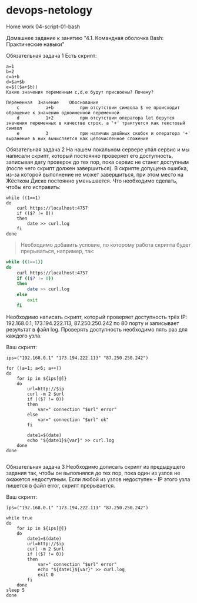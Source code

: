 # devops-netology  
Home work 04-script-01-bash  

Домашнее задание к занятию "4.1. Командная оболочка Bash: Практические навыки"    

Обязательная задача 1
Есть скрипт:  
````
a=1
b=2
c=a+b
d=$a+$b
e=$(($a+$b))
Какие значения переменным c,d,e будут присвоены? Почему?
````
````
Переменная	Значение	Обоснование
    c	       a+b	        при отсутствии символа $ не происходит обращение к значению одноименной переменной
    d	       1+2     	    при отсутствии оператора let берутся значения переменных в качестве строк, а '+' трактуется как текстовый символ 
    e          3      	    при наличии двойных скобок и оператора '+' выражение в них вычисляется как целочисленное сложение 
````

Обязательная задача 2
На нашем локальном сервере упал сервис и мы написали скрипт, который постоянно проверяет его доступность, записывая дату проверок до тех пор, пока сервис не станет доступным (после чего скрипт должен завершиться). В скрипте допущена ошибка, из-за которой выполнение не может завершиться, при этом место на Жёстком Диске постоянно уменьшается. Что необходимо сделать, чтобы его исправить:
````
while ((1==1)
do
	curl https://localhost:4757
	if (($? != 0))
	then
		date >> curl.log
	fi
done
````

>Необходимо добавить условие, по которому работа скрипта будет прерываться, например, так:
```bash
while ((1==1))
do
    curl https://localhost:4757
    if (($? != 0))
    then
        date >> curl.log
    else
        exit
    fi

```

Необходимо написать скрипт, который проверяет доступность трёх IP: 192.168.0.1, 173.194.222.113, 87.250.250.242 по 80 порту и записывает результат в файл log. Проверять доступность необходимо пять раз для каждого узла.  

Ваш скрипт:
````
ips=("192.168.0.1" "173.194.222.113" "87.250.250.242")

for ((a=1; a<6; a++))
do
    for ip in ${ips[@]}
    do
        url=http://$ip
        curl -m 2 $url
        if (($? != 0))
        then
            var=" connection "$url" error"
        else
            var=" connection "$url" ok"
        fi

        date1=$(date)
        echo "${date1}${var}" >> curl.log
    done
done


````
Обязательная задача 3
Необходимо дописать скрипт из предыдущего задания так, чтобы он выполнялся до тех пор, пока один из узлов не окажется недоступным. Если любой из узлов недоступен - IP этого узла пишется в файл error, скрипт прерывается.

Ваш скрипт:

````
ips=("192.168.0.1" "173.194.222.113" "87.250.250.242")

while true
do
    for ip in ${ips[@]}
    do
        date1=$(date)
        url=http://$ip
        curl -m 2 $url
        if (($? != 0))
        then
            var=" connection "$url" error"
            echo "${date1}${var}" >> curl.log
            exit 0
        fi
    done
sleep 5
done
````